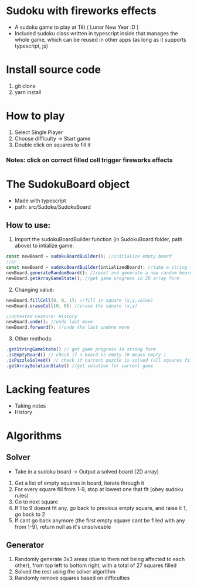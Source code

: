 # Sudoku with fireworks effects

- A sudoku game to play at Tết ( Lunar New Year :D )
- Included sudoku class written in typescript inside that manages the whole game, which can be reused in other apps (as long as it supports typescript, js)

# Install source code

1. git clone
2. yarn install

# How to play

1. Select Single Player
2. Choose difficulty -> Start game
3. Double click on squares to fill it

### Notes: click on correct filled cell trigger fireworks effects

# The SudokuBoard object

- Made with typescript
- path: src/Sudoku/SudokuBoard

## How to use:

1. Import the sudokuBoardBuilder function (in SudokuBoard folder, path above) to intialize game:

```typescript
const newBoard = sudokuBoardBuilder(); //initialize empty board
//or
const newBoard = sudokuBoardBuilder(intializedBoard); //take a string form to make board as wanted
newBoard.generateRandomBoard(); //reset and generate a new random board
newBoard.getArrayGameState(); //get game progress in 2D array form
```

2. Changing value:

```typescript
newBoard.fillCell(0, 0, 1); //fill in square (x,y,value)
newBoard.eraseCell(0, 0); //erase the square (x,y)

//Untested Feature: History
newBoard.undo(); //undo last move
newBoard.forward(); //undo the last undone move
```

3. Other methods:

```typescript
.getStringGameState() // get game progress in string form
.isEmptyBoard() // check if a board is empty (0 means empty )
.isPuzzleSolved() // check if current puzzle is solved (all squares filled and valid)
.getArraySolutionState() //get solution for current game
```

# Lacking features

- Taking notes
- History

# Algorithms

## Solver

- Take in a sudoku board -> Output a solved board (2D array)

1. Get a list of empty squares in board, iterate through it
2. For every square fill from 1-9, stop at lowest one that fit (obey sudoku rules)
3. Go to next square
4. If 1 to 9 doesnt fit any, go back to previous empty square, and raise it 1, go back to 2
5. If cant go back anymore (the first empty square cant be filled with any from 1-9), return null as it's unsolveable

## Generator

1. Randomly generate 3x3 areas (due to them not being affected to each other), from top left to bottom right, with a total of 27 squares filled
2. Solved the rest using the solver algorithm
3. Randomly remove squares based on difficulties
